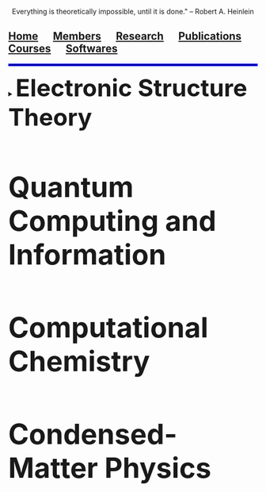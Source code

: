 <p align="center">
  Everything is theoretically impossible, until it is done." – Robert A. Heinlein
</p>

## [Home](index.md)<img src="test_space.png" width="30" height="1">[Members](members.md)<img src="test_space.png" width="30" height="1">[<ins>Research</ins>](research.md)<img src="test_space.png" width="30" height="1">[Publications](Publications)<img src="test_space.png" width="30" height="1">[Courses](courses.md)<img src="test_space.png" width="30" height="1">[Softwares](softwares.md)

<hr style="border:2px solid blue">

<details>
<summary> <font size="+100"> <b>Electronic Structure Theory</b> </summary>
  
under construction!

</details>

### **Quantum Computing and Information**
### **Computational Chemistry**
### **Condensed-Matter Physics**

